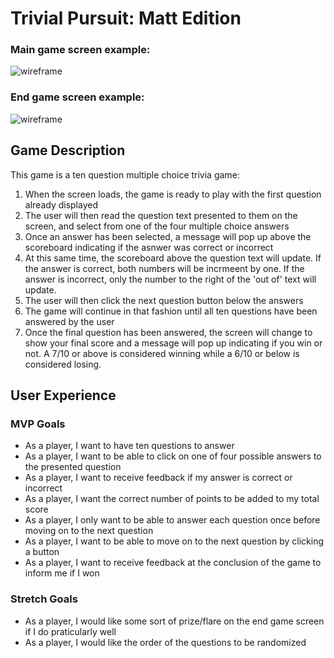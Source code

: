 # Trivial Pursuit: Matt Edition

### Main game screen example:
![wireframe](https://i.imgur.com/CtCc0iv.png)
### End game screen example:
![wireframe](https://i.imgur.com/hjkMEc7.png)

## Game Description
This game is a ten question multiple choice trivia game:
<ol>
<li>When the screen loads, the game is ready to play with the first question already displayed</li>
<li>The user will then read the question text presented to them on the screen, and select from one of the four multiple choice answers</li>
<li>Once an answer has been selected, a message will pop up above the scoreboard indicating if the asnwer was correct or incorrect</li>
<li>At this same time, the scoreboard above the question text will update. If the answer is correct, both numbers will be incrmeent by one. If the answer is incorrect, only the number to the right of the 'out of' text will update.</li>
<li>The user will then click the next question button below the answers</li>
<li>The game will continue in that fashion until all ten questions have been answered by the user</li>
<li>Once the final question has been answered, the screen will change to show your final score and a message will pop up indicating if you win or not. A 7/10 or above is considered winning while a 6/10 or below is considered losing.</li>
</ol>

## User Experience
### MVP Goals
<ul>
<li>As a player, I want to have ten questions to answer</li>
<li>As a player, I want to be able to click on one of four possible answers to the presented question</li>
<li>As a player, I want to receive feedback if my answer is correct or incorrect</li>
<li>As a player, I want the correct number of points to be added to my total score</li>
<li>As a player, I only want to be able to answer each question once before moving on to the next question</li>
<li>As a player, I want to be able to move on to the next question by clicking a button</li>
<li>As a player, I want to receive feedback at the conclusion of the game to inform me if I won</li>

</ul>

### Stretch Goals
<ul>
<li>As a player, I would like some sort of prize/flare on the end game screen if I do praticularly well</li>
<li>As a player, I would like the order of the questions to be randomized</li>
</ul>



